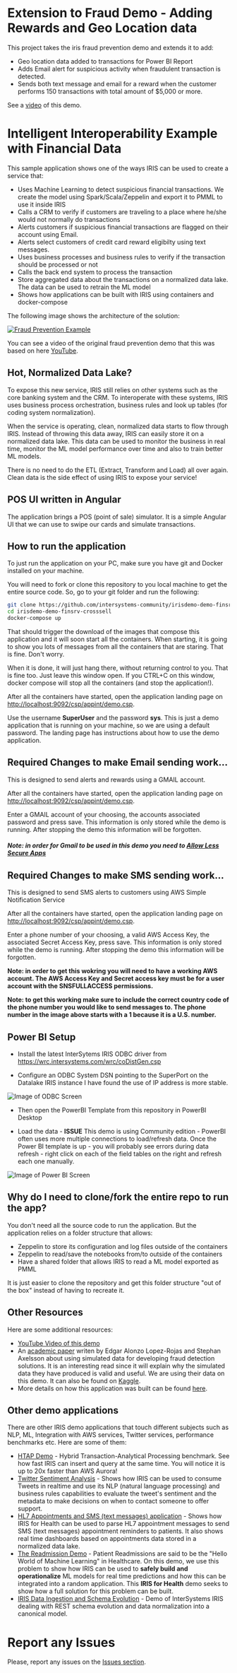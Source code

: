 # Extension to Fraud Demo - Adding Rewards and Geo Location data

This project takes the iris fraud prevention demo and extends it to add:
- Geo location data added to transactions for Power BI Report 
- Adds Email alert for suspicious activity when fraudulent transaction is detected.
- Sends both text message and email for a reward when the customer performs 150 transactions  with total amount of $5,000 or more.

See a [video](https://youtu.be/-1MYMfVOm5g) of this demo.

# Intelligent Interoperability Example with Financial Data

This sample application shows one of the ways IRIS can be used to create a service that:
- Uses Machine Learning to detect suspicious financial transactions. We create the model using Spark/Scala/Zeppelin and export it to PMML to use it inside IRIS
- Calls a CRM to verify if customers are traveling to a place where he/she would not normally do transactions
- Alerts customers if suspicious financial transactions are flagged on their account using Email.
- Alerts select customers of credit card reward eligibilty using text messages.
- Uses business processes and business rules to verify if the transaction should be processed or not
- Calls the back end system to process the transaction
- Store aggregated data about the transactions on a normalized data lake. The data can be used to retrain the ML model
- Shows how applications can be built with IRIS using containers and docker-compose

The following image shows the architecture of the solution:

[![Fraud Prevention Example](https://raw.githubusercontent.com/intersystems-community/irisdemo-demo-finsrv-crosssell/master/README.png?raw=true)](https://youtu.be/hsQPiKXJlX8)

You can see a video of the original fraud prevention demo that this was based on here [YouTube](https://youtu.be/hsQPiKXJlX8).

## Hot, Normalized Data Lake?
To expose this new service, IRIS still relies on other systems such as the core banking system and the CRM. To interoperate with these systems, IRIS uses business process orchestration, business rules and look up tables (for coding system normalization). 

When the service is operating, clean, normalized data starts to flow through IRIS. Instead of throwing this data away, IRIS can easily store it on a normalized data lake. This data can be used to monitor the business in real time, monitor the ML model performance over time and also to train better ML models.

There is no need to do the ETL (Extract, Transform and Load) all over again. Clean data is the side effect of using IRIS to expose your service!

## POS UI written in Angular

The application brings a POS (point of sale) simulator. It is a simple Angular UI that we can use to swipe our cards and simulate transactions.  

## How to run the application

To just run the application on your PC, make sure you have git and Docker installed on your machine.

You will need to fork or clone this repository to you local machine to get the entire source code. So, go to your git folder and run the following:

```bash
git clone https://github.com/intersystems-community/irisdemo-demo-finsrv-crosssell
cd irisdemo-demo-finsrv-crosssell
docker-compose up
```

That should trigger the download of the images that compose this application and it will soon start all the containers. When starting, it is going to show you lots of messages from all the containers that are staring. That is fine. Don't worry.

When it is done, it will just hang there, without returning control to you. That is fine too. Just leave this window open. If you CTRL+C on this window, docker compose will stop all the containers (and stop the application!).

After all the containers have started, open the application landing page on [http://localhost:9092/csp/appint/demo.csp](http://localhost:9092/csp/appint/demo.csp).

Use the username **SuperUser** and the password **sys**. This is just a demo application that is running on your machine, so we are using a default password. The landing page has instructions about how to use the demo application.

## Required Changes to make Email sending work...
This is designed to send alerts and rewards using a GMAIL account.

After all the containers have started, open the application landing page on [http://localhost:9092/csp/appint/demo.csp](http://localhost:9092/csp/appint/demo.csp).

Enter a GMAIL account of your choosing, the accounts associated password and press save. This information is only stored while the demo is running. After stopping the demo this information will be forgotten.

##### **Note:** in order for Gmail to be used in this demo you need to [Allow Less Secure Apps](https://support.google.com/accounts/answer/6010255?hl=en) 

## Required Changes to make SMS sending work...

This is designed to send SMS alerts to customers using AWS Simple Notification Service

After all the containers have started, open the application landing page on [http://localhost:9092/csp/appint/demo.csp](http://localhost:9092/csp/appint/demo.csp).

Enter a phone number of your choosing, a valid AWS Access Key, the associated Secret Access Key, press save. This information is only stored while the demo is running. After stopping the demo this information will be forgotten.

**Note: in order to get this wokring you will need to have a working AWS account. The AWS Access Key and Secret access key must be for a user account with the SNSFULLACCESS permissions.**

**Note: to get this working make sure to include the correct country code of the phone number you would like to send messages to. The phone number in the image above starts with a 1 because it is a U.S. number.**

## Power BI Setup

- Install the latest InterSytems IRIS ODBC driver from https://wrc.intersystems.com/wrc/coDistGen.csp

- Configure an ODBC System DSN pointing to the SuperPort on the Datalake IRIS instance
I have found the use of IP address is more stable. 
  

![Image of ODBC Screen](https://github.com/intersystems-community/irisdemo-demo-finsrv-crosssell/blob/master/PowerBI/ODBC.png)

- Then open the PowerBI Template from this repository in PowerBI Desktop

- Load the data - **ISSUE** This demo is using Community edition - PowerBI often uses more multiple connections to load/refresh data. Once the Power BI template is up - you will probably see errors during data refresh - right click on each of the field tables on the right and refresh each one manually.

![Image of Power BI Screen](https://github.com/intersystems-community/irisdemo-demo-finsrv-crosssell/blob/master/PowerBI/PowerBI.png)


## Why do I need to clone/fork the entire repo to run the app?

You don't need all the source code to run the application. But the application relies on a folder structure that allows:
* Zeppelin to store its configuration and log files outside of the containers
* Zeppelin to read/save the notebooks from/to outside of the containers
* Have a shared folder that allows IRIS to read a ML model exported as PMML

It is just easier to clone the repository and get this folder structure "out of the box" instead of having to recreate it.

## Other Resources

Here are some additional resources:
* [YouTube Video of this demo](https://youtu.be/hsQPiKXJlX8)
* An [academic paper](https://www.researchgate.net/publication/265736405_BankSim_A_Bank_Payment_Simulation_for_Fraud_Detection_Research) writen by Edgar Alonzo Lopez-Rojas and Stephan Axelsson about using simulated data for developing fraud detection solutions. It is an interesting read since it will explain why the simulated data they have produced is valid and useful. We are using their data on this demo. It can also be found on [Kaggle](https://www.kaggle.com/ntnu-testimon/banksim1).
* More details on how this application was built can be found [here](Building_the_Demo.md).

## Other demo applications

There are other IRIS demo applications that touch different subjects such as NLP, ML, Integration with AWS services, Twitter services, performance benchmarks etc. Here are some of them:
* [HTAP Demo](https://github.com/intersystems-community/irisdemo-demo-htap) - Hybrid Transaction-Analytical Processing benchmark. See how fast IRIS can insert and query at the same time. You will notice it is up to 20x faster than AWS Aurora!
* [Twitter Sentiment Analysis](https://github.com/intersystems-community/irisdemo-demo-twittersentiment) - Shows how IRIS can be used to consume Tweets in realtime and use its NLP (natural language processing) and business rules capabilities to evaluate the tweet's sentiment and the metadata to make decisions on when to contact someone to offer support.
* [HL7 Appointments and SMS (text messages) application](https://github.com/intersystems-community/irisdemo-demo-appointmentsms) -  Shows how IRIS for Health can be used to parse HL7 appointment messages to send SMS (text messages) appointment reminders to patients. It also shows real time dashboards based on appointments data stored in a normalized data lake.
* [The Readmission Demo](https://github.com/intersystems-community/irisdemo-demo-readmission) - Patient Readmissions are said to be the "Hello World of Machine Learning" in Healthcare. On this demo, we use this problem to show how IRIS can be used to **safely build and operationalize** ML models for real time predictions and how this can be integrated into a random application. This **IRIS for Health** demo seeks to show how a full solution for this problem can be built.
* [IRIS Data Ingestion and Schema Evolution](https://github.com/intersystems-community/irisdemo-demo-restm2) - Demo of InterSystems IRIS dealing with REST schema evolution and data normalization into a canonical model.

# Report any Issues

Please, report any issues on the [Issues section](https://github.com/intersystems-community/irisdemo-demo-finsrv-crosssell/issues).
